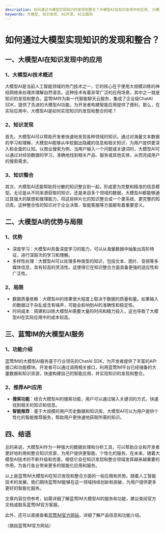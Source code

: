 ```yaml
---
description: 如何通过大模型实现知识的发现和整合？大模型AI在知识发现中的应用, 大模型AI的优势与局限, 蓝莺IM的大模型AI服务
keywords: 大模型, 知识发现, AI开源, AI云服务
---
```

# 如何通过大模型实现知识的发现和整合？

## 一、大模型AI在知识发现中的应用

### 1、大模型AI技术概述
大模型AI是当前人工智能领域的热门技术之一，它的核心在于使用大规模训练的神经网络来处理并理解自然语言。这种技术有着非常广泛的应用场景，其中之一就是知识的发现和整合。蓝莺IM作为新一代智能聊天云服务，集成了企业级ChatAI SDK，提供了先进的大模型AI功能，为开发者构建智能应用提供了便利。那么，在实际应用中，大模型AI是如何实现知识的发现和整合的呢？

### 2、知识发现
首先，大模型AI可以帮助开发者快速地发现各种领域的知识。通过对海量文本数据的学习和理解，大模型AI能够从中挖掘出隐藏的信息和相关知识，为用户提供更深入和全面的认知。以商业搜索为例，当用户输入一个问题或关键词时，大模型AI可以通过对经验数据的学习，准确地找到相关产品、服务或其他实体，从而完成用户的搜索需求。

### 3、知识整合
其次，大模型AI还能帮助将分散的知识整合到一起，形成更为完整和精准的信息模型。无论是从不同来源获取的知识，还是来自多个领域的数据，大模型AI都能够通过其强大的联想和推理能力，将这些碎片化的知识整合成一个更系统、更完整的知识库。这种整合性的知识对于企业决策、智能客服等方面都有着重要意义。

## 二、大模型AI的优势与局限

### 1、优势
- 深度学习：大模型AI具备深度学习的能力，可以从海量数据中抽象出高阶特征，进行深层次的学习和理解。
- 多样性处理：大模型AI可以处理多种类型的知识，包括文本、图片、音频等多媒体信息，具有较高的灵活性。这使得它在知识整合方面具备更强的适应性和广泛性。

### 2、局限
- 数据质量依赖：大模型AI的效果很大程度上取决于数据的质量和量。如果输入的数据过于杂乱或含有噪声，可能会影响到AI的准确性和稳定性。
- 时间成本：搭建和训练大模型AI需要大量的时间和精力投入，这也导致了大模型AI在实际应用中的成本较高。

## 三、蓝莺IM的大模型AI服务

### 1、功能介绍
蓝莺IM的大模型AI服务基于行业领先的ChatAI SDK，为开发者提供了丰富的API接口和功能模块。开发者可以通过调用相关接口，利用蓝莺IM平台已经储备的大量数据和知识资源，快速构建自己的智能应用，并实现知识的发现和整合。

### 2、推荐API应用
- **搜索功能**：结合大模型AI的搜索功能，用户可以通过输入关键词的方式，快速找到相关的知识和信息。
- **智能推荐**：基于大规模的用户历史数据和知识库，大模型AI可以为用户提供个性化的智能推荐服务，帮助用户更快速地获取所需的知识。

## 四、结语

总的来说，大模型AI作为一种强大的数据处理和分析工具，可以帮助企业和开发者更好地利用和整合知识资源，为用户提供更智能、个性化的服务。在未来，随着大模型AI技术的不断升级和完善，相信它会在知识发现和整合领域发挥越来越重要的作用，为各行各业带来更多的智能化应用和服务。

以上是蓝莺IM大模型AI在知识发现和整合方面的一些应用和优势。随着人工智能技术的发展，我们期待蓝莺IM能够在这一领域持续创新和突破，为用户提供更多更好的智能化服务。

文章内容仅供参考，如需详细了解蓝莺IM大模型AI的服务和功能，建议查阅官方文档或联系蓝莺IM官方客服。

此外，还可以直接查看[蓝莺IM官方网站](https://www.lanyingim.com)，详细了解产品信息和功能介绍。

（摘自蓝莺IM官方网站）
